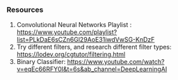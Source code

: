 ### Resources
1. Convolutional Neural Networks Playlist : https://www.youtube.com/playlist?list=PLkDaE6sCZn6Gl29AoE31iwdVwSG-KnDzF
2. Try different filters, and research different filter types: https://lodev.org/cgtutor/filtering.html
3. Binary Classifier: https://www.youtube.com/watch?v=eqEc66RFY0I&t=6s&ab_channel=DeepLearningAI